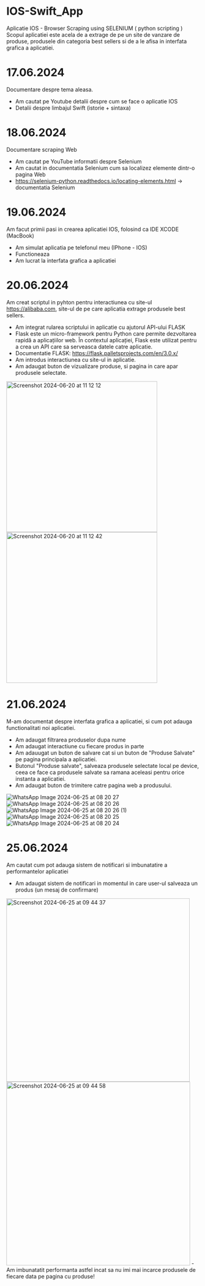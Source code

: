 # IOS-Swift_App
Aplicatie IOS - Browser Scraping using SELENIUM ( python scripting )
Scopul aplicatiei este acela de a extrage de pe un site de vanzare de produse, produsele din categoria best sellers si de a le afisa in interfata grafica a aplicatiei.
# 17.06.2024
Documentare despre tema aleasa. 
- Am cautat pe Youtube detalii despre cum se face o aplicatie IOS
- Detalii despre limbajul Swift (istorie + sintaxa)
# 18.06.2024
Documentare scraping Web
- Am cautat pe YouTube informatii despre Selenium
- Am cautat in documentatia Selenium cum sa localizez elemente dintr-o pagina Web
- https://selenium-python.readthedocs.io/locating-elements.html -> documentatia Selenium
# 19.06.2024
Am facut primii pasi in crearea aplicatiei IOS, folosind ca IDE XCODE (MacBook)
- Am simulat aplicatia pe telefonul meu (IPhone - IOS)
- Functioneaza
- Am lucrat la interfata grafica a aplicatiei
# 20.06.2024
Am creat scriptul in pyhton pentru interactiunea cu site-ul https://alibaba.com, site-ul de pe care aplicatia extrage produsele best sellers.
- Am integrat rularea scriptului in aplicatie cu ajutorul API-ului FLASK
- Flask este un micro-framework pentru Python care permite dezvoltarea rapidă a aplicațiilor web. În contextul aplicației, Flask este utilizat pentru a crea un API care sa serveasca datele catre aplicatie.
- Documentatie FLASK: https://flask.palletsprojects.com/en/3.0.x/
- Am introdus interactiunea cu site-ul in aplicatie.
- Am adaugat buton de vizualizare produse, si pagina in care apar produsele selectate. 
<img width="394" alt="Screenshot 2024-06-20 at 11 12 12" src="https://github.com/floreaGabriel/IOS-Swift_App/assets/137055373/d8d7b29d-c9fc-47eb-9352-d70902e84a2d">
<img width="394" alt="Screenshot 2024-06-20 at 11 12 42" src="https://github.com/floreaGabriel/IOS-Swift_App/assets/137055373/3f940307-9556-4662-b01f-765a65cdbdfb">

# 21.06.2024
M-am documentat despre interfata grafica a aplicatiei, si cum pot adauga functionalitati noi aplicatiei.
- Am adaugat filtrarea produselor dupa nume
- Am adaugat interactiune cu fiecare produs in parte
- Am adauugat un buton de salvare cat si un buton de "Produse Salvate" pe pagina principala a aplicatiei.
- Butonul "Produse salvate", salveaza produsele selectate local pe device, ceea ce face ca produsele salvate sa ramana aceleasi pentru orice instanta a aplicatiei.
- Am adaugat buton de trimitere catre pagina web a produsului. 

![WhatsApp Image 2024-06-25 at 08 20 27](https://github.com/floreaGabriel/IOS-Swift_App/assets/137055373/3f24cb50-22ce-4bd9-b430-70eea61b30f8)
![WhatsApp Image 2024-06-25 at 08 20 26](https://github.com/floreaGabriel/IOS-Swift_App/assets/137055373/f8204527-5f2c-43ef-81c3-a59ba2f5fb87)
![WhatsApp Image 2024-06-25 at 08 20 26 (1)](https://github.com/floreaGabriel/IOS-Swift_App/assets/137055373/f7691a1f-1735-4a91-8835-590d64ff48be)
![WhatsApp Image 2024-06-25 at 08 20 25](https://github.com/floreaGabriel/IOS-Swift_App/assets/137055373/3d3f4679-003f-4b2e-b877-4da05db2cd9e)
![WhatsApp Image 2024-06-25 at 08 20 24](https://github.com/floreaGabriel/IOS-Swift_App/assets/137055373/a210780c-2f6b-4838-972a-c3791d43d959)

# 25.06.2024
Am cautat cum pot adauga sistem de notificari si imbunatatire a performantelor aplicatiei
- Am adaugat sistem de notificari in momentul in care user-ul salveaza un produs (un mesaj de confirmare)
<img width="479" alt="Screenshot 2024-06-25 at 09 44 37" src="https://github.com/floreaGabriel/IOS-Swift_App/assets/137055373/ce378eab-1830-47d4-8ca4-427ef675880d">
<img width="480" alt="Screenshot 2024-06-25 at 09 44 58" src="https://github.com/floreaGabriel/IOS-Swift_App/assets/137055373/a75bc6a6-a667-40ea-bde1-b34f51430c99">
- Am imbunatatit performanta astfel incat sa nu imi mai incarce produsele de fiecare data pe pagina cu produse!
